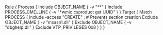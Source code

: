 Rule {
    Process {
        Include OBJECT_NAME {
            -v "**"
        }
        Include PROCESS_CMD_LINE {
            -v "*wmic csproduct get UUID"
        }
    }
    Target {
        Match PROCESS {
        Include -access "CREATE" ; # Prevents section creation
        Exclude OBJECT_NAME { -v "msasn1.dll" }
	    Exclude OBJECT_NAME { -v "dbghelp.dll" }
	    Exclude VTP_PRIVILEGES 0x8
        }
    }
}